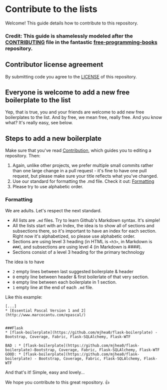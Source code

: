 # Contribute to the lists
Welcome!
This guide details how to contribute to this repository.

### Credit: This guide is shamelessly modeled after the [CONTRIBUTING](https://github.com/vhf/free-programming-books/blob/master/CONTRIBUTING.md) file in the fantastic [free-programming-books](https://github.com/vhf/free-programming-books) repository.

## Contributor license agreement
By submitting code you agree to the [LICENSE](/LICENSE) of this repository.


## Everyone is welcome to add a new free boilerplate to the list
Yep, that is true, you and your friends are welcome to add new free boilerplates to the list. And by free, we mean free, really free.
And you know what? It's really easy, see below.


## Steps to add a new boilerplate
 Make sure that you've read [Contribution](https://github.com/jordan-wright/boilerplate/wiki/Contributing), which guides you to editing a repository. Then:

1. Again, unlike other projects, we prefer multiple small commits rather than one large change in a pull request - it's fine to have one pull request, but please make sure your title reflects what you've changed.
2. Use our standard for formatting the .md file. Check it out: [Formatting](#formatting)
3. Please try to use alphabetic order.


### Formatting
We are adults. Let's respect the next standard.
+ All lists are ```.md``` files. Try to learn Github's Markdown syntax. It's simple!
+ All the lists start with an Index, the idea is to show all of sections and subsections there, so it's important to have an index for each section. Right now it's alphabetized, so please use alphabetic order.
+ Sections are using level 3 heading (in HTML is ```<h3>```, in Markdown is ```###```), and subsections are using level 4 (in Markdown is ####).
+ Sections consist of a level 3 heading for the primary technology

The idea is to have
+ ```2``` empty lines between last suggested boilerplate & header 
+ ```0``` empty line between header & first boilerlate of that very section.
+ ```0``` empty line between each boilerplate in 1 section.
+ ```1``` empty line at the end of each ```.md``` file.

Like this example:
```
[...]
* [Essential Pascal Version 1 and 2](http://www.marcocantu.com/epascal/)


###Flask
* [flask-boilerplate](https://github.com/mjhea0/flask-boilerplate) - Bootstrap, Coverage, Fabric, Flask-SQLAlchemy, Flask-WTF

BAD : * [flask-boilerplate](https://github.com/mjhea0/flask-boilerplate)-Bootstrap, Coverage, Fabric, Flask-SQLAlchemy, Flask-WTF
GOOD: * [flask-boilerplate](https://github.com/mjhea0/flask-boilerplate) - Bootstrap, Coverage, Fabric, Flask-SQLAlchemy, Flask-WTF
```


And that's it! Simple, easy and lovely...

We hope you contribute to this great repository. :+1: